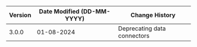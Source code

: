 | **Version** | **Date Modified (DD-MM-YYYY)** | **Change History**                          |
|-------------|--------------------------------|---------------------------------------------|
| 3.0.0       | 01-08-2024                     | Deprecating data connectors |
